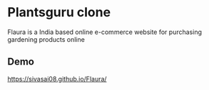 # Plantsguru clone

Flaura is a India based online e-commerce website for purchasing gardening products online

## Demo

https://sivasai08.github.io/Flaura/
